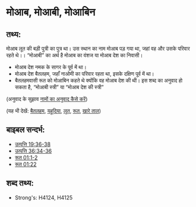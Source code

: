 # मोआब, मोआबी, मोआबिन #

## तथ्य: ##

मोआब लूत की बड़ी पुत्री का पुत्र था। उस स्थान का नाम मोआब पड़ गया था, जहां वह और उसके परिवार रहते थे।। “मोआबी” का अर्थ है मोआब का वंशज या मोआब देश का निवासी।

* मोआब देश नमक के सागर के पूर्व में था।
* मोआब देश बैतलहम, जहाँ नाओमी का परिवार रहता था, इसके दक्षिण पूर्व में था।
* बैतलहमवासी रूत को मोआबिन कहते थे क्योंकि वह मोआब देश की थी। इस शब्द का अनुवाद हो सकता है, “मोआबी स्त्री” या “मोआब देश की स्त्री”

(अनुवाद के सुझाव [नामों का अनुवाद कैसे करें](rc://hi/ta/man/translate/translate-names))

(यह भी देखें: [बैतलहम](../names/bethlehem.md), [यहूदिया](../names/judea.md), [लूत](../names/lot.md), [रूत](../names/ruth.md), [खारे ताल](../names/saltsea.md))

## बाइबल सन्दर्भ: ##

* [उत्पत्ति 19:36-38](rc://hi/tn/help/gen/19/36)
* [उत्पत्ति 36:34-36](rc://hi/tn/help/gen/36/34)
* [रूत 01:1-2](rc://hi/tn/help/rut/01/01)
* [रूत 01:22](rc://hi/tn/help/rut/01/22)

## शब्द तथ्य: ##

* Strong's: H4124, H4125
